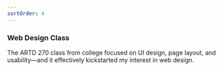 ```yaml
---
sortOrder: 4
---
```


### Web Design Class

The ARTD 270 class from college focused on UI design, page layout, and usability—and it effectively kickstarted my interest in web design.

<image-row class='expand-md'>
  <responsive-img source="/images//artd270/bagels-banner.jpg"></responsive-img>
  <responsive-img source="/images//artd270/style-tile.png"></responsive-img>
</image-row>

<image-row class='expand-md'>
  <responsive-img source="/images//artd270/virtual-card-sketches.jpg"></responsive-img>
  <responsive-img source="/images//artd270/virtual-card-final.jpg" class='show-md'></responsive-img>
</image-row>